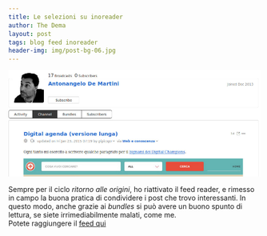 ```yaml
---
title: Le selezioni su inoreader
author: The Dema
layout: post
tags: blog feed inoreader
header-img: img/post-bg-06.jpg
---
```

![Anton De martini broadcast feed on inoreader](/img/inoreader.jpg) 

Sempre per il ciclo _ritorno alle origini_, ho riattivato il feed reader, e rimesso in campo la buona pratica di condividere i post che trovo interessanti. 
In questo modo, anche grazie ai _bundles_ si può avere un buono spunto di lettura, se siete irrimediabilmente malati, come me.  
Potete raggiungere il [feed qui][1] 



[1]: http://www.inoreader.com/u/anton.demartini
